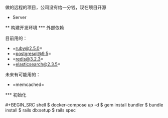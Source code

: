做的远程的项目，公司没有给一分钱，现在项目开源
* Server

** 构建开发环境
*** 外部依赖

目前用的：

- =ruby@2.5.0=
- =postgresql@9.5=
- =redis@3.2.3=
- =elasticsearch@2.3.5=

未来有可能用的：

- =memcached=

*** 初始化

#+BEGIN_SRC shell
$ docker-compose up -d
$ gem install bundler
$ bundle install
$ rails db:setup
$ rails spec






